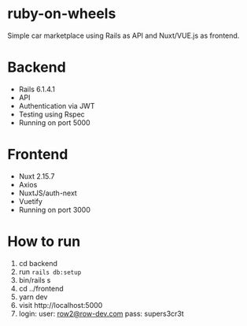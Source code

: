 # ruby-on-wheels
Simple car marketplace using Rails as API and Nuxt/VUE.js as frontend.

# Backend
 - Rails 6.1.4.1
 - API
 - Authentication via JWT
 - Testing using Rspec
 - Running on port 5000
# Frontend
 - Nuxt 2.15.7
 - Axios
 - NuxtJS/auth-next
 - Vuetify
 - Running on port 3000

# How to run
  1. cd backend
  2. run `rails db:setup`
  3. bin/rails s
  4. cd ../frontend
  5. yarn dev
  6. visit http://localhost:5000
  7. login:
    user: row2@row-dev.com
    pass: supers3cr3t
